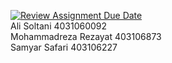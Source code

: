 [![Review Assignment Due Date](https://classroom.github.com/assets/deadline-readme-button-22041afd0340ce965d47ae6ef1cefeee28c7c493a6346c4f15d667ab976d596c.svg)](https://classroom.github.com/a/iDQJgb-p)
<br>Ali Soltani 4031060092 <br>
Mohammadreza Rezayat 403106873 <br>
Samyar Safari 403106227
